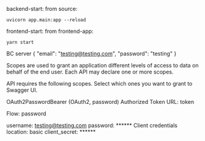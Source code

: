 backend-start: from source: 
```
uvicorn app.main:app --reload
```
frontend-start: from frontend-app: 
```
yarn start
```


BC server
{
  "email": "testing@testing.com",
  "password": "testing"
}


Scopes are used to grant an application different levels of access to data on behalf of the end user. Each API may declare one or more scopes.

API requires the following scopes. Select which ones you want to grant to Swagger UI.

OAuth2PasswordBearer (OAuth2, password)
Authorized
Token URL: token

Flow: password

username: testing@testing.com
password: ******
Client credentials location: basic
client_secret: ******